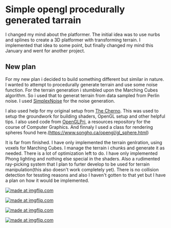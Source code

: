 # Simple opengl procedurally generated tarrain

I changed my mind about the platformer. The initial idea was to use nurbs and splines to create a 3D platformer with transforming terrain. I implemented that idea to some point, but finally changed my mind this January and went for another project. 

## New plan

For my new plan i decided to build something different but similar in nature. I wanted to attempt to procedurally generate terrain and use some noise function. For the terrain generation i stumbled upon the Marching Cubes algorithm. So i used that to generat terrain from data sampled from Perlin noise. I used [SimplexNoise](https://github.com/SRombauts/SimplexNoise) for the noise generation.

I also used help for my original setup from [The Cherno](https://www.youtube.com/user/TheChernoProject). This was used to setup the groundwork for building shaders, OpenGL setup and other helpful tips. I also used code from [OpenGLPrj](https://github.com/joksim/OpenGLPrj), a resources repository for the course of Computer Graphics. And finnaly I used a class for rendering spheres found here.(https://www.songho.ca/opengl/gl_sphere.html) 

It is far from finished. I have only implemented the terrain genlration, using voxels for Marching Cubes. I manage the terrain i chunks and generate it as needed. There is a lot of optimization left to do. I have only implemented Phong lighting and nothing else special in the shaders. Also a rudimented ray-picking system that I plan to furter develop to be used for terrain manipulation(this also doesn't work completely yet). There is no collision detection for tessting reasons and also I haven't gotten to that yet but I have a plan on how it would be implemented.

<a href="https://imgflip.com/gif/3pvcj5"><img src="https://i.imgflip.com/3pvcj5.gif" title="made at imgflip.com"/></a>

<a href="https://imgflip.com/gif/3pvco9"><img src="https://i.imgflip.com/3pvco9.gif" title="made at imgflip.com"/></a>

<a href="https://imgflip.com/gif/3pvctj"><img src="https://i.imgflip.com/3pvctj.gif" title="made at imgflip.com"/></a>

<a href="https://imgflip.com/gif/3pvcz4"><img src="https://i.imgflip.com/3pvcz4.gif" title="made at imgflip.com"/></a>
